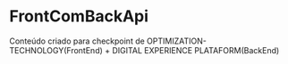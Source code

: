 # FrontComBackApi
Conteúdo criado para checkpoint de OPTIMIZATION-TECHNOLOGY(FrontEnd) + DIGITAL EXPERIENCE PLATAFORM(BackEnd)

